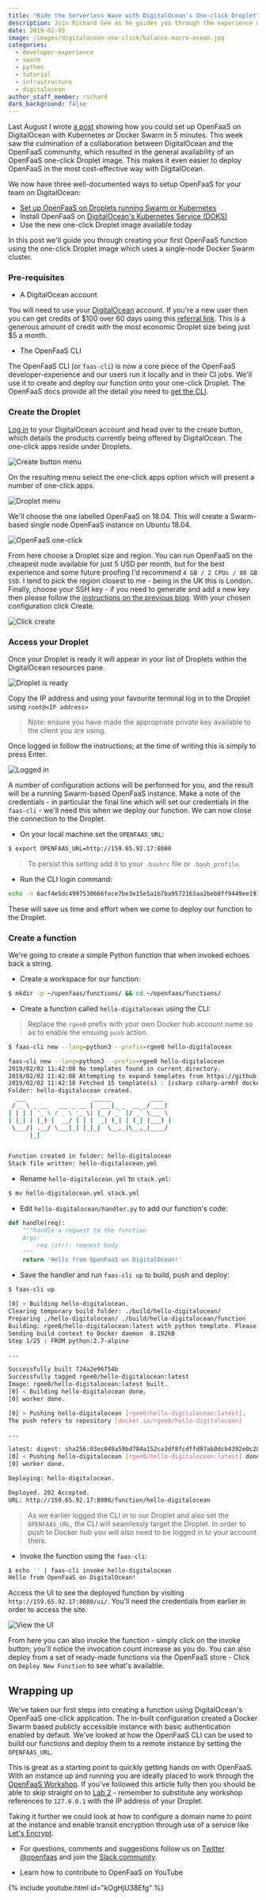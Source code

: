 ```yaml
---
title: "Ride the Serverless Wave with DigitalOcean's One-click Droplet"
description: Join Richard Gee as he guides you through the experience of creating your first OpenFaaS function on DigitalOcean using DigitalOcean's new one-click Droplet image.
date: 2019-02-05
image: /images/digitalocean-one-click/balance-macro-ocean.jpg
categories:
  - developer-experience
  - swarm
  - python
  - tutorial
  - infrastructure
  - digitalocean
author_staff_member: richard
dark_background: false
---
```


Last August I wrote [a post](/blog/deploy-digitalocean-ansible.md) showing how you could set up OpenFaaS on DigitalOcean with Kubernetes or Docker Swarm in 5 minutes. This week saw the culmination of a collaboration between DigitalOcean and the OpenFaaS community, which resulted in the general availability of an OpenFaaS one-click Droplet image. This makes it even easier to deploy OpenFaaS in the most cost-effective way with DigitalOcean.

We now have three well-documented ways to setup OpenFaaS for your team on DigitalOcean:

* [Set up OpenFaaS on Droplets running Swarm or Kubernetes](/blog/deploy-digitalocean-ansible.md)
* Install OpenFaaS on [DigitalOcean's Kubernetes Service (DOKS)](https://blog.alexellis.io/digitalocean-kubernetes-engine/)
* Use the new one-click Droplet image available today

In this post we'll guide you through creating your first OpenFaaS function using the one-click Droplet image which uses a single-node Docker Swarm cluster.

### Pre-requisites

* A DigitalOcean account

You will need to use your [DigitalOcean](https://www.digitalocean.com/) account. If you're a new user then you can get credits of $100 over 60 days using this [referral link](https://m.do.co/c/2962aa9e56a1). This is a generous amount of credit with the most economic Droplet size being just $5 a month.

* The OpenFaaS CLI

The OpenFaaS CLI (or `faas-cli`) is now a core piece of the OpenFaaS developer-experience and our users run it locally and in their CI jobs. We'll use it to create and deploy our function onto your one-click Droplet. The OpenFaaS docs provide all the detail you need to [get the CLI](https://docs.openfaas.com/cli/install/).

### Create the Droplet

[Log in](https://cloud.digitalocean.com/login) to your DigitalOcean account and head over to the create button, which details the products currently being offered by DigitalOcean. The one-click apps reside under Droplets.

![Create button menu](/images/digitalocean-one-click/create-button.png)

On the resulting menu select the one-click apps option which will present a number of one-click apps.

![Droplet menu](/images/digitalocean-one-click/droplet-menu.png)

We'll choose the one labelled OpenFaaS on 18.04. This will create a Swarm-based single node OpenFaaS instance on Ubuntu 18.04.

![OpenFaaS one-click](/images/digitalocean-one-click/openfaas-oneclick.jpg)

From here choose a Droplet size and region. You can run OpenFaaS on the cheapest node available for just 5 USD per month, but for the best experience and some future proofing I'd recommend `4 GB / 2 CPUs / 80 GB SSD`. I tend to pick the region closest to me - being in the UK this is London. Finally, choose your SSH key - if you need to generate and add a new key then please follow the [instructions on the previous blog](/blog/deploy-digitalocean-ansible/#create-and-upload-an-ssh-key). With your chosen configuration click Create.

![Click create](/images/digitalocean-one-click/create-droplet.png)

### Access your Droplet

Once your Droplet is ready it will appear in your list of Droplets within the DigitalOcean resources pane.

![Droplet is ready](/images/digitalocean-one-click/droplet-ready.png)

Copy the IP address and using your favourite terminal log in to the Droplet using `root@<IP address>`

> Note: ensure you have made the appropriate private key available to the client you are using.

Once logged in follow the instructions; at the time of writing this is simply to press Enter.

![Logged in](/images/digitalocean-one-click/terminal.jpg)

A number of configuration actions will be performed for you, and the result will be a running Swarm-based OpenFaaS instance. Make a note of the credentials - in particular the final line which will set our credentials in the `faas-cli` - we'll need this when we deploy our function. We can now close the connection to the Droplet.

* On your local machine set the `OPENFAAS_URL`:

```sh
$ export OPENFAAS_URL=http://159.65.92.17:8080
```
> To persist this setting add it to your `.bashrc` file or `.bash_profile`.


* Run the CLI login command:

```sh
echo -n 6acf4e5dc4997530666fece7be3e15e5a1b7ba9572163aa2beb8ff9449ee1911 | faas-cli login --username=admin --password-stdin
```

These will save us time and effort when we come to deploy our function to the Droplet.

### Create a function

We're going to create a simple Python function that when invoked echoes back a string.

* Create a workspace for our function:

```sh
$ mkdir -p ~/openfaas/functions/ && cd ~/openfaas/functions/
```

* Create a function called `hello-digitalocean` using the CLI:

> Replace the `rgee0` prefix with your own Docker hub account name so as to enable the ensuing `push` action.

```sh
$ faas-cli new --lang=python3 --prefix=rgee0 hello-digitalocean

faas-cli new --lang=python3 --prefix=rgee0 hello-digitalocean
2019/02/02 11:42:08 No templates found in current directory.
2019/02/02 11:42:08 Attempting to expand templates from https://github.com/openfaas/templates.git
2019/02/02 11:42:10 Fetched 15 template(s) : [csharp csharp-armhf dockerfile go go-armhf java8 node node-arm64 node-armhf php7 python python-armhf python3 python3-armhf ruby] from https://github.com/openfaas/templates.git
Folder: hello-digitalocean created.
  ___                   _____           ____
 / _ \ _ __   ___ _ __ |  ___|_ _  __ _/ ___|
| | | | '_ \ / _ \ '_ \| |_ / _` |/ _` \___ \
| |_| | |_) |  __/ | | |  _| (_| | (_| |___) |
 \___/| .__/ \___|_| |_|_|  \__,_|\__,_|____/
      |_|


Function created in folder: hello-digitalocean
Stack file written: hello-digitalocean.yml
```

* Rename `hello-digitalocean.yml` to `stack.yml`:

```sh
$ mv hello-digitalocean.yml stack.yml
```

* Edit `hello-digitalocean/handler.py` to add our function's code:

```python
def handle(req):
    """handle a request to the function
    Args:
        req (str): request body
    """
    return 'Hello from OpenFaaS on DigitalOcean!'
```

* Save the handler and run `faas-cli up` to build, push and deploy:

```sh
$ faas-cli up

[0] > Building hello-digitalocean.
Clearing temporary build folder: ./build/hello-digitalocean/
Preparing ./hello-digitalocean/ ./build/hello-digitalocean/function
Building: rgee0/hello-digitalocean:latest with python template. Please wait..
Sending build context to Docker daemon  8.192kB
Step 1/25 : FROM python:2.7-alpine

...

Successfully built 724a2e96754b
Successfully tagged rgee0/hello-digitalocean:latest
Image: rgee0/hello-digitalocean:latest built.
[0] < Building hello-digitalocean done.
[0] worker done.

[0] > Pushing hello-digitalocean [rgee0/hello-digitalocean:latest].
The push refers to repository [docker.io/rgee0/hello-digitalocean]

...

latest: digest: sha256:03ec049a59bd784a152ca3df8fcdffd97ab0dcb4392e0c2811ee5dcb4180ca2d size: 3655
[0] < Pushing hello-digitalocean [rgee0/hello-digitalocean:latest] done.
[0] worker done.

Deploying: hello-digitalocean.

Deployed. 202 Accepted.
URL: http://159.65.92.17:8080/function/hello-digitalocean

```
> As we earlier logged the CLI in to our Droplet and also set the `OPENFAAS_URL`, the CLI will seamlessly target the Droplet. In order to push to Docker hub you will also need to be logged in to your account there.

* Invoke the function using the `faas-cli`:

```sh
$ echo '' | faas-cli invoke hello-digitalocean
Hello from OpenFaaS on DigitalOcean!
```

Access the UI to see the deployed function by visiting `http://159.65.92.17:8080/ui/`. You'll need the credentials from earlier in order to access the site.

![View the UI](/images/digitalocean-one-click/ui.png)

From here you can also invoke the function - simply click on the invoke button; you'll notice the invocation count increase as you do. You can also deploy from a set of ready-made functions via the OpenFaaS store - Click on `Deploy New Function` to see what's available.


## Wrapping up

We've taken our first steps into creating a function using DigitalOcean's OpenFaaS one-click application. The in-built configuration created a Docker Swarm based publicly accessible instance with basic authentication enabled by default. We've looked at how the OpenFaaS CLI can be used to build our functions and deploy them to a remote instance by setting the `OPENFAAS_URL`.

This is great as a starting point to quickly getting hands on with OpenFaaS. With an instance up and running you are ideally placed to work through the [OpenFaaS Workshop](https://github.com/openfaas/workshop). If you've followed this article fully then you should be able to skip straight on to [Lab 2](https://github.com/openfaas/workshop/blob/master/lab2.md) - remember to substitute any workshop references to `127.0.0.1` with the IP address of your Droplet.

Taking it further we could look at how to configure a domain name to point at the instance and enable transit encryption through use of a service like [Let's Encrypt](https://letsencrypt.org/).

* For questions, comments and suggestions follow us on [Twitter @openfaas](https://twitter.com/openfaas) and join the [Slack community](https://docs.openfaas.com/community).

* Learn how to contribute to OpenFaaS on YouTube

{% include youtube.html id="kOgHjU38Efg" %}
